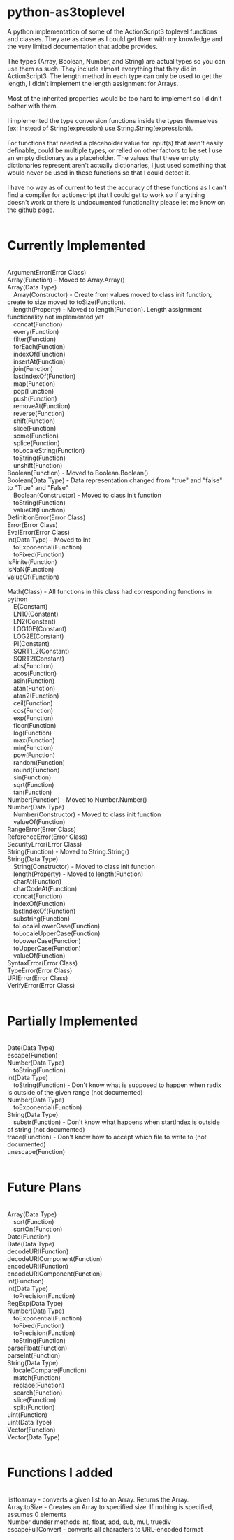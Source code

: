 # python-as3toplevel
A python implementation of some of the ActionScript3 toplevel functions and classes. They are as close as I could get them with my knowledge and the very limited documentation that adobe provides.
<br><br>The types (Array, Boolean, Number, and String) are actual types so you can use them as such. They include almost everything that they did in ActionScript3. The length method in each type can only be used to get the length, I didn't implement the length assignment for Arrays.
<br><br>Most of the inherited properties would be too hard to implement so I didn't bother with them.
<br><br>I implemented the type conversion functions inside the types themselves (ex: instead of String(expression) use String.String(expression)).
<br><br>For functions that needed a placeholder value for input(s) that aren't easily definable, could be multiple types, or relied on other factors to be set I use an empty dictionary as a placeholder. The values that these empty dictionaries represent aren't actually dictionaries, I just used something that would never be used in these functions so that I could detect it.
<br><br>I have no way as of current to test the accuracy of these functions as I can't find a compiler for actionscript that I could get to work so if anything doesn't work or there is undocumented functionality please let me know on the github page.
<br><br>
# Currently Implemented
<br>ArgumentError(Error Class)
<br>Array(Function) - Moved to Array.Array()
<br>Array(Data Type)
<br>&emsp;Array(Constructor) - Create from values moved to class init function, create to size moved to toSize(Function).
<br>&emsp;length(Property) - Moved to length(Function). Length assignment functionality not implemented yet
<br>&emsp;concat(Function)
<br>&emsp;every(Function)
<br>&emsp;filter(Function)
<br>&emsp;forEach(Function)
<br>&emsp;indexOf(Function)
<br>&emsp;insertAt(Function)
<br>&emsp;join(Function)
<br>&emsp;lastIndexOf(Function)
<br>&emsp;map(Function)
<br>&emsp;pop(Function)
<br>&emsp;push(Function)
<br>&emsp;removeAt(Function)
<br>&emsp;reverse(Function)
<br>&emsp;shift(Function)
<br>&emsp;slice(Function)
<br>&emsp;some(Function)
<br>&emsp;splice(Function)
<br>&emsp;toLocaleString(Function)
<br>&emsp;toString(Function)
<br>&emsp;unshift(Function)
<br>Boolean(Function) - Moved to Boolean.Boolean()
<br>Boolean(Data Type) - Data representation changed from "true" and "false" to "True" and "False"
<br>&emsp;Boolean(Constructor) - Moved to class init function
<br>&emsp;toString(Function)
<br>&emsp;valueOf(Function)
<br>DefinitionError(Error Class)
<br>Error(Error Class)
<br>EvalError(Error Class)
<br>int(Data Type) - Moved to Int
<br>&emsp;toExponential(Function)
<br>&emsp;toFixed(Function)
<br>isFinite(Function)
<br>isNaN(Function)
<br>valueOf(Function)
<br><br>Math(Class) - All functions in this class had corresponding functions in python
<br>&emsp;E(Constant)
<br>&emsp;LN10(Constant)
<br>&emsp;LN2(Constant)
<br>&emsp;LOG10E(Constant)
<br>&emsp;LOG2E(Constant)
<br>&emsp;PI(Constant)
<br>&emsp;SQRT1_2(Constant)
<br>&emsp;SQRT2(Constant)
<br>&emsp;abs(Function)
<br>&emsp;acos(Function)
<br>&emsp;asin(Function)
<br>&emsp;atan(Function)
<br>&emsp;atan2(Function)
<br>&emsp;ceil(Function)
<br>&emsp;cos(Function)
<br>&emsp;exp(Function)
<br>&emsp;floor(Function)
<br>&emsp;log(Function)
<br>&emsp;max(Function)
<br>&emsp;min(Function)
<br>&emsp;pow(Function)
<br>&emsp;random(Function)
<br>&emsp;round(Function)
<br>&emsp;sin(Function)
<br>&emsp;sqrt(Function)
<br>&emsp;tan(Function)
<br>Number(Function) - Moved to Number.Number()
<br>Number(Data Type)
<br>&emsp;Number(Constructor) - Moved to class init function
<br>&emsp;valueOf(Function)
<br>RangeError(Error Class)
<br>ReferenceError(Error Class)
<br>SecurityError(Error Class)
<br>String(Function) - Moved to String.String()
<br>String(Data Type)
<br>&emsp;String(Constructor) - Moved to class init function
<br>&emsp;length(Property) - Moved to length(Function)
<br>&emsp;charAt(Function)
<br>&emsp;charCodeAt(Function)
<br>&emsp;concat(Function)
<br>&emsp;indexOf(Function)
<br>&emsp;lastIndexOf(Function)
<br>&emsp;substring(Function)
<br>&emsp;toLocaleLowerCase(Function)
<br>&emsp;toLocaleUpperCase(Function)
<br>&emsp;toLowerCase(Function)
<br>&emsp;toUpperCase(Function)
<br>&emsp;valueOf(Function)
<br>SyntaxError(Error Class)
<br>TypeError(Error Class)
<br>URIError(Error Class)
<br>VerifyError(Error Class)
<br><br>
# Partially Implemented
<br>Date(Data Type)
<br>escape(Function)
<br>Number(Data Type)
<br>&emsp;toString(Function)
<br>int(Data Type)
<br>&emsp;toString(Function) - Don't know what is supposed to happen when radix is outside of the given range (not documented)
<br>Number(Data Type)
<br>&emsp;toExponential(Function)
<br>String(Data Type)
<br>&emsp;substr(Function) - Don't know what happens when startIndex is outside of string (not documented)
<br>trace(Function) - Don't know how to accept which file to write to (not documented)
<br>unescape(Function)
<br><br>
# Future Plans
<br>Array(Data Type)
<br>&emsp;sort(Function)
<br>&emsp;sortOn(Function)
<br>Date(Function)
<br>Date(Data Type)
<br>decodeURI(Function)
<br>decodeURIComponent(Function)
<br>encodeURI(Function)
<br>encodeURIComponent(Function)
<br>int(Function)
<br>int(Data Type)
<br>&emsp;toPrecision(Function)
<br>RegExp(Data Type)
<br>Number(Data Type)
<br>&emsp;toExponential(Function)
<br>&emsp;toFixed(Function)
<br>&emsp;toPrecision(Function)
<br>&emsp;toString(Function)
<br>parseFloat(Function)
<br>parseInt(Function)
<br>String(Data Type)
<br>&emsp;localeCompare(Function)
<br>&emsp;match(Function)
<br>&emsp;replace(Function)
<br>&emsp;search(Function)
<br>&emsp;slice(Function)
<br>&emsp;split(Function)
<br>uint(Function)
<br>uint(Data Type)
<br>Vector(Function)
<br>Vector(Data Type)
<br><br>
# Functions I added
<br>listtoarray - converts a given list to an Array. Returns the Array.
<br>Array.toSize - Creates an Array to specified size. If nothing is specified, assumes 0 elements
<br>Number dunder methods int, float, add, sub, mul, truediv
<br>escapeFullConvert - converts all characters to URL-encoded format

